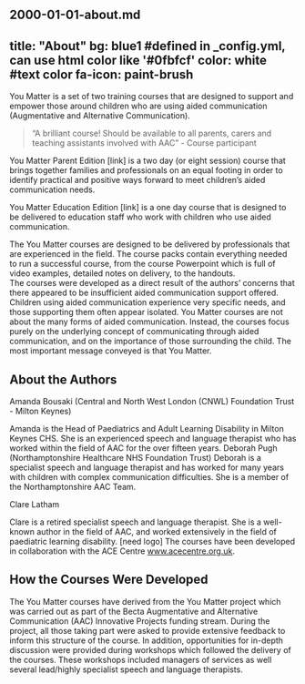 2000-01-01-about.md
---
title: "About"
bg: blue1  #defined in _config.yml, can use html color like '#0fbfcf'
color: white   #text color
fa-icon: paint-brush
---

You Matter is a set of two training courses that are designed to support and empower those around children who are using aided communication (Augmentative and Alternative Communication).  
> “A brilliant course! Should be available to all parents, carers and teaching assistants involved with AAC” - Course participant

You Matter Parent Edition [link] is a two day (or eight session) course that brings together families and professionals on an equal footing in order to identify practical and positive ways forward to meet children’s aided communication needs.

You Matter Education Edition [link] is a one day course that is designed to be delivered to education staff who work with children who use aided communication.  

The You Matter courses are designed to be delivered by professionals that are experienced in the field.  The course packs contain everything needed to run a successful course, from the course Powerpoint which is full of video examples, detailed notes on delivery, to the handouts.  
The courses were developed as a direct result of the authors’ concerns that there appeared to be insufficient aided communication support offered. Children using aided communication experience very specific needs, and those supporting them often appear isolated.
You Matter courses are not about the many forms of aided communication.  Instead, the courses focus purely on the underlying concept of communicating through aided communication, and on the importance of those surrounding the child.  The most important message conveyed is that You Matter.

## About the Authors

Amanda Bousaki (Central and North West London (CNWL) Foundation Trust - Milton Keynes)

Amanda is the Head of Paediatrics and Adult Learning Disability in Milton Keynes CHS. She is an experienced speech and language therapist who has worked within the field of AAC for the over fifteen years.
Deborah Pugh (Northamptonshire Healthcare NHS Foundation Trust)
Deborah is a specialist speech and language therapist and has worked for many years with children with complex communication difficulties. She is a member of the Northamptonshire AAC Team.

Clare Latham

Clare is a retired specialist speech and language therapist. She is a well-known author in the field of AAC, and worked extensively in the field of paediatric learning disability.
[need logo] The courses have been developed in collaboration with the ACE Centre www.acecentre.org.uk.  

## How the Courses Were Developed
The You Matter courses have derived from the You Matter project which was carried out as part of the Becta Augmentative and Alternative Communication (AAC) Innovative Projects funding stream.
During the project, all those taking part were asked to provide extensive feedback to inform this structure of the course. In addition, opportunities for in-depth discussion were provided during workshops which followed the delivery of the courses. These workshops included managers of services as well several lead/highly specialist speech and language therapists.
